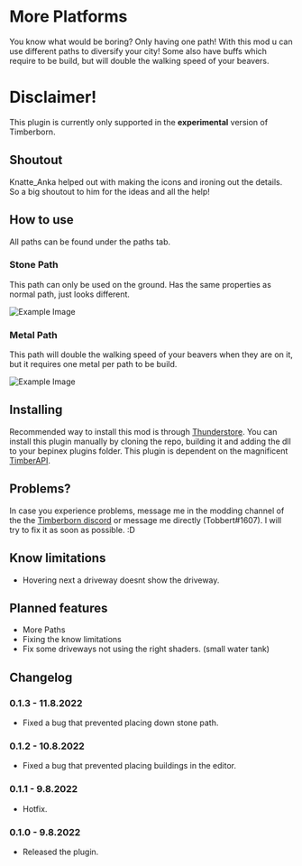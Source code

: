 # More Platforms

You know what would be boring? Only having one path! With this mod u can use different paths to diversify your city! Some also have buffs which require to be build, but will double the walking speed of your beavers. 

# Disclaimer!

This plugin is currently only supported in the **experimental** version of Timberborn.

## Shoutout

Knatte_Anka helped out with making the icons and ironing out the details. So a big shoutout to him for the ideas and all the help!

## How to use

All paths can be found under the paths tab.

### Stone Path

This path can only be used on the ground. Has the same properties as normal path, just looks different.

![Example Image](https://media.githubusercontent.com/media/TobbyTheBobby/TimberbornModsUnity/master/Assets/MorePaths/StaticFiles/Images/ExampleImage1.png)

### Metal Path

This path will double the walking speed of your beavers when they are on it, but it requires one metal per path to be build.

![Example Image](https://media.githubusercontent.com/media/TobbyTheBobby/TimberbornModsUnity/master/Assets/MorePaths/StaticFiles/Images/ExampleImage2.png)


## Installing

Recommended way to install this mod is through [Thunderstore](https://timberborn.thunderstore.io/). You can install this plugin manually by cloning the repo, building it and adding the dll to your bepinex plugins folder. This plugin is dependent on the magnificent [TimberAPI](https://github.com/Timberborn-Modding-Central/TimberAPI).

## Problems?

In case you experience problems, message me in the modding channel of the the [Timberborn discord](https://discord.gg/mfbBF4cWpX) or message me directly (Tobbert#1607). I will try to fix it as soon as possible. :D

## Know limitations

- Hovering next a driveway doesnt show the driveway.

## Planned features

- More Paths
- Fixing the know limitations
- Fix some driveways not using the right shaders. (small water tank)

## Changelog

### 0.1.3 - 11.8.2022

- Fixed a bug that prevented placing down stone path.

### 0.1.2 - 10.8.2022

- Fixed a bug that prevented placing buildings in the editor. 

### 0.1.1 - 9.8.2022

- Hotfix.

### 0.1.0 - 9.8.2022

- Released the plugin.